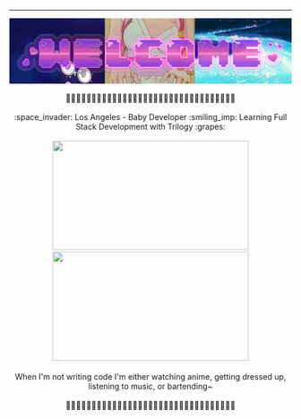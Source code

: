 ___

<p align="center">
  <img align="center" src="https://raw.githubusercontent.com/cat-lin-morgan/cat-lin-morgan/master/assets/welcome.gif" alt="Hopefully working welcome banner"/>
<br/><br/>
🌷🌷🌷🌷🌷🌷🌷🌷🌷🌷🌷🌷🌷🌷🌷🌷🌷🌷🌷🌷🌷🌷🌷🌷🌷🌷🌷🌷🌷🌷🌷🌷🌷
<br/><br/>
:space_invader:	 Los Angeles - Baby Developer :smiling_imp: Learning Full Stack Development with Trilogy :grapes:	
<br/><br/>
<img src="https://github-readme-stats.vercel.app/api?username=cat-lin-morgan&&theme=cobalt" height="195" width="350" />
<img  src="https://github-readme-stats.vercel.app/api/top-langs/?username=cat-lin-morgan&layout=compact&theme=cobalt" height="195" width="350" />
<br/><br/>
When I'm not writing code I'm either watching anime, getting dressed up, listening to music, or bartending~
<br/><br/>
🌷🌷🌷🌷🌷🌷🌷🌷🌷🌷🌷🌷🌷🌷🌷🌷🌷🌷🌷🌷🌷🌷🌷🌷🌷🌷🌷🌷🌷🌷🌷🌷🌷
</p>

